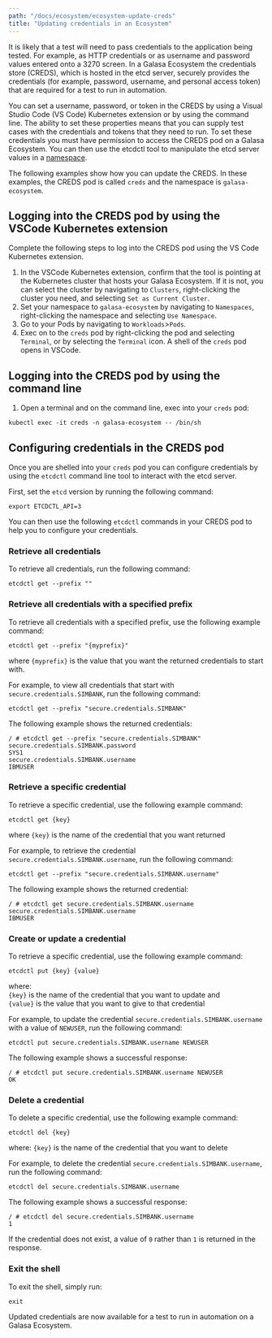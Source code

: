 ```yaml
---
path: "/docs/ecosystem/ecosystem-update-creds"
title: "Updating credentials in an Ecosystem"
---
```


It is likely that a test will need to pass credentials to the application being tested. For example, as HTTP credentials or as username and password values entered onto a 3270 screen. In a Galasa Ecosystem the credentials store (CREDS), which is hosted in the etcd server, securely provides the credentials (for example, password, username, and personal access token) that are required for a test to run in automation.  

You can set a username, password, or token in the CREDS by using a Visual Studio Code (VS Code) Kubernetes extension or by using the command line. The ability to set these properties means that you can supply test cases with the credentials and tokens that they need to run. To set these credentials you must have permission to access the CREDS pod on a Galasa Ecosystem. You can then use the etcdctl tool to manipulate the etcd server values in a [namespace](../ecosystem/ecosystem-manage-cps). 

The following examples show how you can update the CREDS. In these examples, the CREDS pod is called `creds` and the namespace is `galasa-ecosystem`.


## Logging into the CREDS pod by using the VSCode Kubernetes extension

Complete the following steps to log into the CREDS pod using the VS Code Kubernetes extension.

1. In the VSCode Kubernetes extension, confirm that the tool is pointing at the Kubernetes cluster that hosts your Galasa Ecosystem. If it is not, you can select the cluster by navigating to `Clusters`, right-clicking the cluster you need, and selecting `Set as Current Cluster`.
2. Set your namespace to `galasa-ecosystem` by navigating to `Namespaces`, right-clicking the namespace and selecting `Use Namespace`.
3. Go to your Pods by navigating to `Workloads`>`Pods`.
4. Exec on to the `creds` pod by right-clicking the pod and selecting `Terminal`, or by selecting the `Terminal` icon. A shell of the `creds` pod opens in VSCode.


## Logging into the CREDS pod by using the command line

1. Open a terminal and on the command line, exec into your `creds` pod:
```
kubectl exec -it creds -n galasa-ecosystem -- /bin/sh
```


## Configuring credentials in the CREDS pod

Once you are shelled into your `creds` pod you can configure credentials by using the `etcdctl` command line tool to interact with the etcd server.

First, set the `etcd` version by running the following command: 
```
export ETCDCTL_API=3
```

You can then use the following `etcdctl` commands in your CREDS pod to help you to configure your credentials.


### Retrieve all credentials 

To retrieve all credentials, run the following command:
```
etcdctl get --prefix ""
```

### Retrieve all credentials with a specified prefix

To retrieve all credentials with a specified prefix, use the following example command:
```
etcdctl get --prefix "{myprefix}"
```
where `{myprefix}` is the value that you want the returned credentials to start with.

For example, to view all credentials that start with `secure.credentials.SIMBANK`, run the following command:
```
etcdctl get --prefix "secure.credentials.SIMBANK"
```
The following example shows the returned credentials:
```
/ # etcdctl get --prefix "secure.credentials.SIMBANK"
secure.credentials.SIMBANK.password
SYS1
secure.credentials.SIMBANK.username
IBMUSER
```

### Retrieve a specific credential

To retrieve a specific credential, use the following example command: 
```
etcdctl get {key}
```
where `{key}` is the name of the credential that you want returned 

For example, to retrieve the credential `secure.credentials.SIMBANK.username`, run the following command:

```
etcdctl get --prefix "secure.credentials.SIMBANK.username"
```

The following example shows the returned credential:

```
/ # etcdctl get secure.credentials.SIMBANK.username
secure.credentials.SIMBANK.username
IBMUSER
```

### Create or update a credential

To retrieve a specific credential, use the following example command: 

```
etcdctl put {key} {value}
```

where:<br>
`{key}` is the name of the credential that you want to update and<br>
`{value}` is the value that you want to give to that credential

For example, to update the credential `secure.credentials.SIMBANK.username` with a value of `NEWUSER`, run the following command:

```
etcdctl put secure.credentials.SIMBANK.username NEWUSER
```

The following example shows a successful response:
```
/ # etcdctl put secure.credentials.SIMBANK.username NEWUSER
OK
```


### Delete a credential

To delete a specific credential, use the following example command: 

```
etcdctl del {key}
```

where:
`{key}` is the name of the credential that you want to delete


For example, to delete the credential `secure.credentials.SIMBANK.username`, run the following command:

```
etcdctl del secure.credentials.SIMBANK.username
```

The following example shows a successful response:
```
/ # etcdctl del secure.credentials.SIMBANK.username
1
```

If the credential does not exist, a value of `0` rather than `1` is returned in the response.

### Exit the shell

To exit the shell, simply run:
```
exit
```

Updated credentials are now available for a test to run in automation on a Galasa Ecosystem.